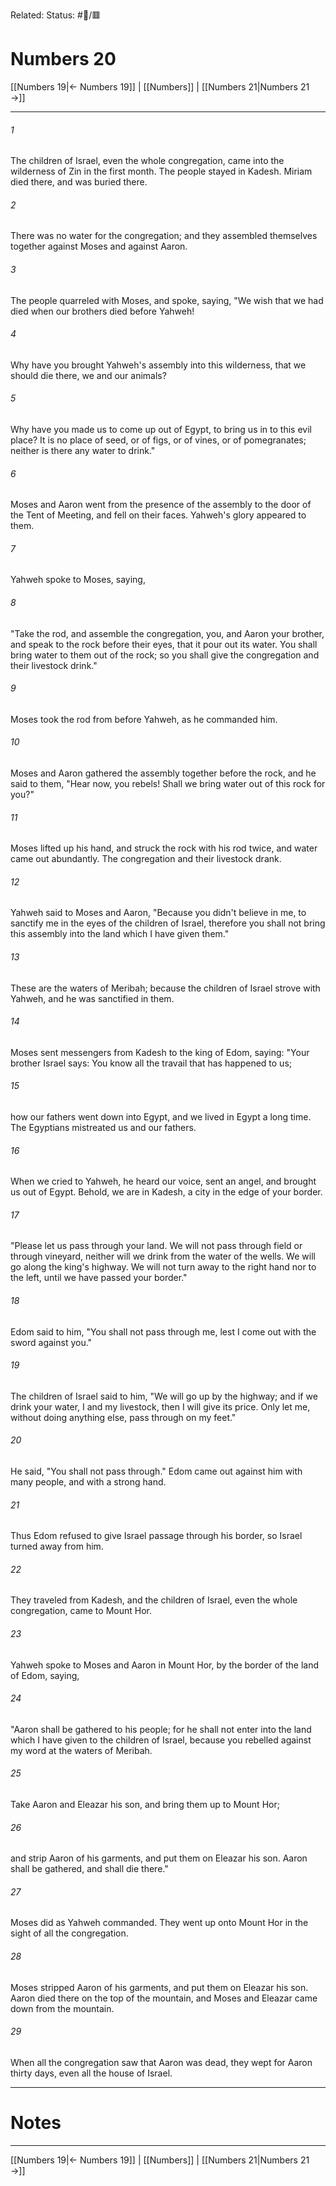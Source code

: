 Related:
Status: #📖/🟥
# Numbers 20

[[Numbers 19|← Numbers 19]] | [[Numbers]] | [[Numbers 21|Numbers 21 →]]
***



###### 1 
The children of Israel, even the whole congregation, came into the wilderness of Zin in the first month. The people stayed in Kadesh. Miriam died there, and was buried there. 

###### 2 
There was no water for the congregation; and they assembled themselves together against Moses and against Aaron. 

###### 3 
The people quarreled with Moses, and spoke, saying, "We wish that we had died when our brothers died before Yahweh! 

###### 4 
Why have you brought Yahweh's assembly into this wilderness, that we should die there, we and our animals? 

###### 5 
Why have you made us to come up out of Egypt, to bring us in to this evil place? It is no place of seed, or of figs, or of vines, or of pomegranates; neither is there any water to drink." 

###### 6 
Moses and Aaron went from the presence of the assembly to the door of the Tent of Meeting, and fell on their faces. Yahweh's glory appeared to them. 

###### 7 
Yahweh spoke to Moses, saying, 

###### 8 
"Take the rod, and assemble the congregation, you, and Aaron your brother, and speak to the rock before their eyes, that it pour out its water. You shall bring water to them out of the rock; so you shall give the congregation and their livestock drink." 

###### 9 
Moses took the rod from before Yahweh, as he commanded him. 

###### 10 
Moses and Aaron gathered the assembly together before the rock, and he said to them, "Hear now, you rebels! Shall we bring water out of this rock for you?" 

###### 11 
Moses lifted up his hand, and struck the rock with his rod twice, and water came out abundantly. The congregation and their livestock drank. 

###### 12 
Yahweh said to Moses and Aaron, "Because you didn't believe in me, to sanctify me in the eyes of the children of Israel, therefore you shall not bring this assembly into the land which I have given them." 

###### 13 
These are the waters of Meribah; because the children of Israel strove with Yahweh, and he was sanctified in them. 

###### 14 
Moses sent messengers from Kadesh to the king of Edom, saying: "Your brother Israel says: You know all the travail that has happened to us; 

###### 15 
how our fathers went down into Egypt, and we lived in Egypt a long time. The Egyptians mistreated us and our fathers. 

###### 16 
When we cried to Yahweh, he heard our voice, sent an angel, and brought us out of Egypt. Behold, we are in Kadesh, a city in the edge of your border. 

###### 17 
"Please let us pass through your land. We will not pass through field or through vineyard, neither will we drink from the water of the wells. We will go along the king's highway. We will not turn away to the right hand nor to the left, until we have passed your border." 

###### 18 
Edom said to him, "You shall not pass through me, lest I come out with the sword against you." 

###### 19 
The children of Israel said to him, "We will go up by the highway; and if we drink your water, I and my livestock, then I will give its price. Only let me, without doing anything else, pass through on my feet." 

###### 20 
He said, "You shall not pass through." Edom came out against him with many people, and with a strong hand. 

###### 21 
Thus Edom refused to give Israel passage through his border, so Israel turned away from him. 

###### 22 
They traveled from Kadesh, and the children of Israel, even the whole congregation, came to Mount Hor. 

###### 23 
Yahweh spoke to Moses and Aaron in Mount Hor, by the border of the land of Edom, saying, 

###### 24 
"Aaron shall be gathered to his people; for he shall not enter into the land which I have given to the children of Israel, because you rebelled against my word at the waters of Meribah. 

###### 25 
Take Aaron and Eleazar his son, and bring them up to Mount Hor; 

###### 26 
and strip Aaron of his garments, and put them on Eleazar his son. Aaron shall be gathered, and shall die there." 

###### 27 
Moses did as Yahweh commanded. They went up onto Mount Hor in the sight of all the congregation. 

###### 28 
Moses stripped Aaron of his garments, and put them on Eleazar his son. Aaron died there on the top of the mountain, and Moses and Eleazar came down from the mountain. 

###### 29 
When all the congregation saw that Aaron was dead, they wept for Aaron thirty days, even all the house of Israel.

---
# Notes


***
[[Numbers 19|← Numbers 19]] | [[Numbers]] | [[Numbers 21|Numbers 21 →]]
